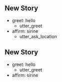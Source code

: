## New Story

* greet: hello
    - utter_greet
* affirm: sirine
    - utter_ask_location

## New Story

* greet: hello
    - utter_greet
* affirm: sirine
